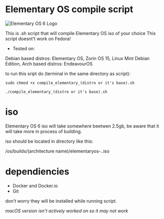 # Elementary OS compile script
![Elementary OS 6 Logo](https://github.com/HackZy01/Elementary-OS-compile-script/blob/main/images/eOS-6-Logo.png)

This is .sh script that will compile Elementary OS iso of your choice
This script doesnt't work on Fedora! 


- Tested on:

Debian based distros: Elementary OS, Zorin OS 15, Linux Mint Debian Edition,
Arch based distros: EndeavourOS

to run this sript do (terminal in the same directory as script):

```
sudo chmod +x compile_elementary_(distro or it's base).sh

./compile_elementary_(distro or it's base).sh
```


# iso
Elementary OS 6 iso will take somewhere beetwen 2.5gb, be aware that it will take more in process of building.

iso should be located in directory like this:

/os/builds/(architecture name)/elementaryos-<version>.<date>.iso
    
# dependiencies

- Docker and Docker.io
- Git

don't worry they will be installed while running script.

*macOS version isn't actively worked on so it may not work*
